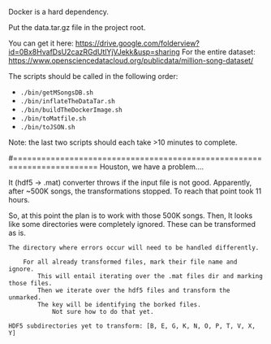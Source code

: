 Docker is a hard dependency.

Put the data.tar.gz file in the project root.

You can get it here: https://drive.google.com/folderview?id=0Bx8HvafDsU2cazRGdUtlYjVJekk&usp=sharing
For the entire dataset: https://www.opensciencedatacloud.org/publicdata/million-song-dataset/

The scripts should be called in the following order:

   + `./bin/getMSongsDB.sh`
   + `./bin/inflateTheDataTar.sh`
   + `./bin/buildTheDockerImage.sh`
   + `./bin/toMatfile.sh`
   + `./bin/toJSON.sh`

Note: the last two scripts should each take >10 minutes to complete.


#========================================================================
Houston, we have a problem....

It (hdf5 -> .mat) converter throws if the input file is not good.
Apparently, after ~500K songs, the transformations stopped.
To reach that point took 11 hours.

So, at this point the plan is to work with those 500K songs.
Then,
	It looks like some directories were completely ignored.
	These can be transformed as is.

	The directory where errors occur will need to be handled differently.

		For all already transformed files, mark their file name and ignore.
			This will entail iterating over the .mat files dir and marking those files.
			Then we iterate over the hdf5 files and transform the unmarked.
			The key will be identifying the borked files.
				Not sure how to do that yet.

	HDF5 subdirectories yet to transform: [B, E, G, K, N, O, P, T, V, X, Y]	
